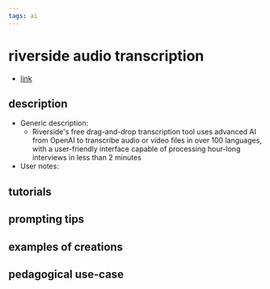 ```yaml
---
tags: ai 
---
```



# riverside audio transcription


* [link](https://riverside.fm/transcription?utm_campaign=campaign_1&utm_medium=affiliate&utm_source=rewardful&via=aitools)

## description
* Generic description: 
    * Riverside's free drag-and-drop transcription tool uses advanced AI from OpenAI to transcribe audio or video files in over 100 languages, with a user-friendly interface capable of processing hour-long interviews in less than 2 minutes
* User notes:

## tutorials

## prompting tips

## examples of creations 

## pedagogical use-case 